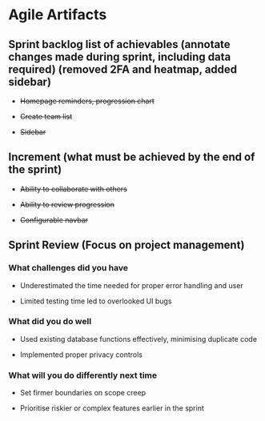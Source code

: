 # Agile Artifacts

## Sprint backlog list of achievables (annotate changes made during sprint, including data required) (removed 2FA and heatmap, added sidebar)

- ~~Homepage reminders, progression chart~~

- ~~Create team list~~

- ~~Sidebar~~

## Increment (what must be achieved by the end of the sprint)

- ~~Ability to collaborate with others~~

- ~~Ability to review progression~~

- ~~Configurable navbar~~

## Sprint Review (Focus on project management)

### What challenges did you have

- Underestimated the time needed for proper error handling and user 

- Limited testing time led to overlooked UI bugs

### What did you do well

- Used existing database functions effectively, minimising duplicate code

- Implemented proper privacy controls

### What will you do differently next time

- Set firmer boundaries on scope creep

- Prioritise riskier or complex features earlier in the sprint